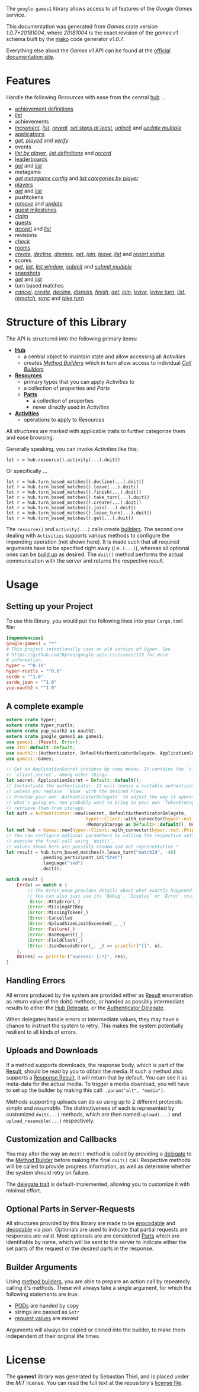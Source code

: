 <!---
DO NOT EDIT !
This file was generated automatically from 'src/mako/api/README.md.mako'
DO NOT EDIT !
-->
The `google-games1` library allows access to all features of the *Google Games* service.

This documentation was generated from *Games* crate version *1.0.7+20181004*, where *20181004* is the exact revision of the *games:v1* schema built by the [mako](http://www.makotemplates.org/) code generator *v1.0.7*.

Everything else about the *Games* *v1* API can be found at the
[official documentation site](https://developers.google.com/games/services/).
# Features

Handle the following *Resources* with ease from the central [hub](https://docs.rs/google-games1/1.0.7+20181004/google_games1/struct.Games.html) ... 

* [achievement definitions](https://docs.rs/google-games1/1.0.7+20181004/google_games1/struct.AchievementDefinition.html)
 * [*list*](https://docs.rs/google-games1/1.0.7+20181004/google_games1/struct.AchievementDefinitionListCall.html)
* achievements
 * [*increment*](https://docs.rs/google-games1/1.0.7+20181004/google_games1/struct.AchievementIncrementCall.html), [*list*](https://docs.rs/google-games1/1.0.7+20181004/google_games1/struct.AchievementListCall.html), [*reveal*](https://docs.rs/google-games1/1.0.7+20181004/google_games1/struct.AchievementRevealCall.html), [*set steps at least*](https://docs.rs/google-games1/1.0.7+20181004/google_games1/struct.AchievementSetStepsAtLeastCall.html), [*unlock*](https://docs.rs/google-games1/1.0.7+20181004/google_games1/struct.AchievementUnlockCall.html) and [*update multiple*](https://docs.rs/google-games1/1.0.7+20181004/google_games1/struct.AchievementUpdateMultipleCall.html)
* [applications](https://docs.rs/google-games1/1.0.7+20181004/google_games1/struct.Application.html)
 * [*get*](https://docs.rs/google-games1/1.0.7+20181004/google_games1/struct.ApplicationGetCall.html), [*played*](https://docs.rs/google-games1/1.0.7+20181004/google_games1/struct.ApplicationPlayedCall.html) and [*verify*](https://docs.rs/google-games1/1.0.7+20181004/google_games1/struct.ApplicationVerifyCall.html)
* events
 * [*list by player*](https://docs.rs/google-games1/1.0.7+20181004/google_games1/struct.EventListByPlayerCall.html), [*list definitions*](https://docs.rs/google-games1/1.0.7+20181004/google_games1/struct.EventListDefinitionCall.html) and [*record*](https://docs.rs/google-games1/1.0.7+20181004/google_games1/struct.EventRecordCall.html)
* [leaderboards](https://docs.rs/google-games1/1.0.7+20181004/google_games1/struct.Leaderboard.html)
 * [*get*](https://docs.rs/google-games1/1.0.7+20181004/google_games1/struct.LeaderboardGetCall.html) and [*list*](https://docs.rs/google-games1/1.0.7+20181004/google_games1/struct.LeaderboardListCall.html)
* metagame
 * [*get metagame config*](https://docs.rs/google-games1/1.0.7+20181004/google_games1/struct.MetagameGetMetagameConfigCall.html) and [*list categories by player*](https://docs.rs/google-games1/1.0.7+20181004/google_games1/struct.MetagameListCategoriesByPlayerCall.html)
* [players](https://docs.rs/google-games1/1.0.7+20181004/google_games1/struct.Player.html)
 * [*get*](https://docs.rs/google-games1/1.0.7+20181004/google_games1/struct.PlayerGetCall.html) and [*list*](https://docs.rs/google-games1/1.0.7+20181004/google_games1/struct.PlayerListCall.html)
* pushtokens
 * [*remove*](https://docs.rs/google-games1/1.0.7+20181004/google_games1/struct.PushtokenRemoveCall.html) and [*update*](https://docs.rs/google-games1/1.0.7+20181004/google_games1/struct.PushtokenUpdateCall.html)
* [quest milestones](https://docs.rs/google-games1/1.0.7+20181004/google_games1/struct.QuestMilestone.html)
 * [*claim*](https://docs.rs/google-games1/1.0.7+20181004/google_games1/struct.QuestMilestoneClaimCall.html)
* [quests](https://docs.rs/google-games1/1.0.7+20181004/google_games1/struct.Quest.html)
 * [*accept*](https://docs.rs/google-games1/1.0.7+20181004/google_games1/struct.QuestAcceptCall.html) and [*list*](https://docs.rs/google-games1/1.0.7+20181004/google_games1/struct.QuestListCall.html)
* revisions
 * [*check*](https://docs.rs/google-games1/1.0.7+20181004/google_games1/struct.RevisionCheckCall.html)
* [rooms](https://docs.rs/google-games1/1.0.7+20181004/google_games1/struct.Room.html)
 * [*create*](https://docs.rs/google-games1/1.0.7+20181004/google_games1/struct.RoomCreateCall.html), [*decline*](https://docs.rs/google-games1/1.0.7+20181004/google_games1/struct.RoomDeclineCall.html), [*dismiss*](https://docs.rs/google-games1/1.0.7+20181004/google_games1/struct.RoomDismisCall.html), [*get*](https://docs.rs/google-games1/1.0.7+20181004/google_games1/struct.RoomGetCall.html), [*join*](https://docs.rs/google-games1/1.0.7+20181004/google_games1/struct.RoomJoinCall.html), [*leave*](https://docs.rs/google-games1/1.0.7+20181004/google_games1/struct.RoomLeaveCall.html), [*list*](https://docs.rs/google-games1/1.0.7+20181004/google_games1/struct.RoomListCall.html) and [*report status*](https://docs.rs/google-games1/1.0.7+20181004/google_games1/struct.RoomReportStatuCall.html)
* scores
 * [*get*](https://docs.rs/google-games1/1.0.7+20181004/google_games1/struct.ScoreGetCall.html), [*list*](https://docs.rs/google-games1/1.0.7+20181004/google_games1/struct.ScoreListCall.html), [*list window*](https://docs.rs/google-games1/1.0.7+20181004/google_games1/struct.ScoreListWindowCall.html), [*submit*](https://docs.rs/google-games1/1.0.7+20181004/google_games1/struct.ScoreSubmitCall.html) and [*submit multiple*](https://docs.rs/google-games1/1.0.7+20181004/google_games1/struct.ScoreSubmitMultipleCall.html)
* [snapshots](https://docs.rs/google-games1/1.0.7+20181004/google_games1/struct.Snapshot.html)
 * [*get*](https://docs.rs/google-games1/1.0.7+20181004/google_games1/struct.SnapshotGetCall.html) and [*list*](https://docs.rs/google-games1/1.0.7+20181004/google_games1/struct.SnapshotListCall.html)
* turn based matches
 * [*cancel*](https://docs.rs/google-games1/1.0.7+20181004/google_games1/struct.TurnBasedMatcheCancelCall.html), [*create*](https://docs.rs/google-games1/1.0.7+20181004/google_games1/struct.TurnBasedMatcheCreateCall.html), [*decline*](https://docs.rs/google-games1/1.0.7+20181004/google_games1/struct.TurnBasedMatcheDeclineCall.html), [*dismiss*](https://docs.rs/google-games1/1.0.7+20181004/google_games1/struct.TurnBasedMatcheDismisCall.html), [*finish*](https://docs.rs/google-games1/1.0.7+20181004/google_games1/struct.TurnBasedMatcheFinishCall.html), [*get*](https://docs.rs/google-games1/1.0.7+20181004/google_games1/struct.TurnBasedMatcheGetCall.html), [*join*](https://docs.rs/google-games1/1.0.7+20181004/google_games1/struct.TurnBasedMatcheJoinCall.html), [*leave*](https://docs.rs/google-games1/1.0.7+20181004/google_games1/struct.TurnBasedMatcheLeaveCall.html), [*leave turn*](https://docs.rs/google-games1/1.0.7+20181004/google_games1/struct.TurnBasedMatcheLeaveTurnCall.html), [*list*](https://docs.rs/google-games1/1.0.7+20181004/google_games1/struct.TurnBasedMatcheListCall.html), [*rematch*](https://docs.rs/google-games1/1.0.7+20181004/google_games1/struct.TurnBasedMatcheRematchCall.html), [*sync*](https://docs.rs/google-games1/1.0.7+20181004/google_games1/struct.TurnBasedMatcheSyncCall.html) and [*take turn*](https://docs.rs/google-games1/1.0.7+20181004/google_games1/struct.TurnBasedMatcheTakeTurnCall.html)




# Structure of this Library

The API is structured into the following primary items:

* **[Hub](https://docs.rs/google-games1/1.0.7+20181004/google_games1/struct.Games.html)**
    * a central object to maintain state and allow accessing all *Activities*
    * creates [*Method Builders*](https://docs.rs/google-games1/1.0.7+20181004/google_games1/trait.MethodsBuilder.html) which in turn
      allow access to individual [*Call Builders*](https://docs.rs/google-games1/1.0.7+20181004/google_games1/trait.CallBuilder.html)
* **[Resources](https://docs.rs/google-games1/1.0.7+20181004/google_games1/trait.Resource.html)**
    * primary types that you can apply *Activities* to
    * a collection of properties and *Parts*
    * **[Parts](https://docs.rs/google-games1/1.0.7+20181004/google_games1/trait.Part.html)**
        * a collection of properties
        * never directly used in *Activities*
* **[Activities](https://docs.rs/google-games1/1.0.7+20181004/google_games1/trait.CallBuilder.html)**
    * operations to apply to *Resources*

All *structures* are marked with applicable traits to further categorize them and ease browsing.

Generally speaking, you can invoke *Activities* like this:

```Rust,ignore
let r = hub.resource().activity(...).doit()
```

Or specifically ...

```ignore
let r = hub.turn_based_matches().decline(...).doit()
let r = hub.turn_based_matches().leave(...).doit()
let r = hub.turn_based_matches().finish(...).doit()
let r = hub.turn_based_matches().take_turn(...).doit()
let r = hub.turn_based_matches().create(...).doit()
let r = hub.turn_based_matches().join(...).doit()
let r = hub.turn_based_matches().leave_turn(...).doit()
let r = hub.turn_based_matches().get(...).doit()
```

The `resource()` and `activity(...)` calls create [builders][builder-pattern]. The second one dealing with `Activities` 
supports various methods to configure the impending operation (not shown here). It is made such that all required arguments have to be 
specified right away (i.e. `(...)`), whereas all optional ones can be [build up][builder-pattern] as desired.
The `doit()` method performs the actual communication with the server and returns the respective result.

# Usage

## Setting up your Project

To use this library, you would put the following lines into your `Cargo.toml` file:

```toml
[dependencies]
google-games1 = "*"
# This project intentionally uses an old version of Hyper. See
# https://github.com/Byron/google-apis-rs/issues/173 for more
# information.
hyper = "^0.10"
hyper-rustls = "^0.6"
serde = "^1.0"
serde_json = "^1.0"
yup-oauth2 = "^1.0"
```

## A complete example

```Rust
extern crate hyper;
extern crate hyper_rustls;
extern crate yup_oauth2 as oauth2;
extern crate google_games1 as games1;
use games1::{Result, Error};
use std::default::Default;
use oauth2::{Authenticator, DefaultAuthenticatorDelegate, ApplicationSecret, MemoryStorage};
use games1::Games;

// Get an ApplicationSecret instance by some means. It contains the `client_id` and 
// `client_secret`, among other things.
let secret: ApplicationSecret = Default::default();
// Instantiate the authenticator. It will choose a suitable authentication flow for you, 
// unless you replace  `None` with the desired Flow.
// Provide your own `AuthenticatorDelegate` to adjust the way it operates and get feedback about 
// what's going on. You probably want to bring in your own `TokenStorage` to persist tokens and
// retrieve them from storage.
let auth = Authenticator::new(&secret, DefaultAuthenticatorDelegate,
                              hyper::Client::with_connector(hyper::net::HttpsConnector::new(hyper_rustls::TlsClient::new())),
                              <MemoryStorage as Default>::default(), None);
let mut hub = Games::new(hyper::Client::with_connector(hyper::net::HttpsConnector::new(hyper_rustls::TlsClient::new())), auth);
// You can configure optional parameters by calling the respective setters at will, and
// execute the final call using `doit()`.
// Values shown here are possibly random and not representative !
let result = hub.turn_based_matches().leave_turn("matchId", -48)
             .pending_participant_id("Stet")
             .language("sed")
             .doit();

match result {
    Err(e) => match e {
        // The Error enum provides details about what exactly happened.
        // You can also just use its `Debug`, `Display` or `Error` traits
         Error::HttpError(_)
        |Error::MissingAPIKey
        |Error::MissingToken(_)
        |Error::Cancelled
        |Error::UploadSizeLimitExceeded(_, _)
        |Error::Failure(_)
        |Error::BadRequest(_)
        |Error::FieldClash(_)
        |Error::JsonDecodeError(_, _) => println!("{}", e),
    },
    Ok(res) => println!("Success: {:?}", res),
}

```
## Handling Errors

All errors produced by the system are provided either as [Result](https://docs.rs/google-games1/1.0.7+20181004/google_games1/enum.Result.html) enumeration as return value of 
the doit() methods, or handed as possibly intermediate results to either the 
[Hub Delegate](https://docs.rs/google-games1/1.0.7+20181004/google_games1/trait.Delegate.html), or the [Authenticator Delegate](https://docs.rs/yup-oauth2/*/yup_oauth2/trait.AuthenticatorDelegate.html).

When delegates handle errors or intermediate values, they may have a chance to instruct the system to retry. This 
makes the system potentially resilient to all kinds of errors.

## Uploads and Downloads
If a method supports downloads, the response body, which is part of the [Result](https://docs.rs/google-games1/1.0.7+20181004/google_games1/enum.Result.html), should be
read by you to obtain the media.
If such a method also supports a [Response Result](https://docs.rs/google-games1/1.0.7+20181004/google_games1/trait.ResponseResult.html), it will return that by default.
You can see it as meta-data for the actual media. To trigger a media download, you will have to set up the builder by making
this call: `.param("alt", "media")`.

Methods supporting uploads can do so using up to 2 different protocols: 
*simple* and *resumable*. The distinctiveness of each is represented by customized 
`doit(...)` methods, which are then named `upload(...)` and `upload_resumable(...)` respectively.

## Customization and Callbacks

You may alter the way an `doit()` method is called by providing a [delegate](https://docs.rs/google-games1/1.0.7+20181004/google_games1/trait.Delegate.html) to the 
[Method Builder](https://docs.rs/google-games1/1.0.7+20181004/google_games1/trait.CallBuilder.html) before making the final `doit()` call. 
Respective methods will be called to provide progress information, as well as determine whether the system should 
retry on failure.

The [delegate trait](https://docs.rs/google-games1/1.0.7+20181004/google_games1/trait.Delegate.html) is default-implemented, allowing you to customize it with minimal effort.

## Optional Parts in Server-Requests

All structures provided by this library are made to be [enocodable](https://docs.rs/google-games1/1.0.7+20181004/google_games1/trait.RequestValue.html) and 
[decodable](https://docs.rs/google-games1/1.0.7+20181004/google_games1/trait.ResponseResult.html) via *json*. Optionals are used to indicate that partial requests are responses 
are valid.
Most optionals are are considered [Parts](https://docs.rs/google-games1/1.0.7+20181004/google_games1/trait.Part.html) which are identifiable by name, which will be sent to 
the server to indicate either the set parts of the request or the desired parts in the response.

## Builder Arguments

Using [method builders](https://docs.rs/google-games1/1.0.7+20181004/google_games1/trait.CallBuilder.html), you are able to prepare an action call by repeatedly calling it's methods.
These will always take a single argument, for which the following statements are true.

* [PODs][wiki-pod] are handed by copy
* strings are passed as `&str`
* [request values](https://docs.rs/google-games1/1.0.7+20181004/google_games1/trait.RequestValue.html) are moved

Arguments will always be copied or cloned into the builder, to make them independent of their original life times.

[wiki-pod]: http://en.wikipedia.org/wiki/Plain_old_data_structure
[builder-pattern]: http://en.wikipedia.org/wiki/Builder_pattern
[google-go-api]: https://github.com/google/google-api-go-client

# License
The **games1** library was generated by Sebastian Thiel, and is placed 
under the *MIT* license.
You can read the full text at the repository's [license file][repo-license].

[repo-license]: https://github.com/Byron/google-apis-rsblob/master/LICENSE.md
